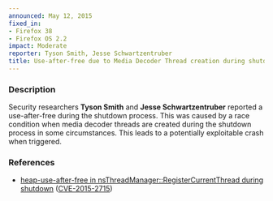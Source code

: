 ```yaml
---
announced: May 12, 2015
fixed_in:
- Firefox 38
- Firefox OS 2.2
impact: Moderate
reporter: Tyson Smith, Jesse Schwartzentruber
title: Use-after-free due to Media Decoder Thread creation during shutdown
---
```


<h3>Description</h3>

<p>Security researchers <strong>Tyson Smith</strong> and <strong>Jesse Schwartzentruber</strong> reported a use-after-free
during the shutdown process. This was caused by a race condition when media
decoder threads are created during the shutdown process in some circumstances.
This leads to a potentially exploitable crash when triggered.
</p>

<h3>References</h3>

<ul>
  <li><a href="https://bugzilla.mozilla.org/show_bug.cgi?id=988698">
       heap-use-after-free in nsThreadManager::RegisterCurrentThread during
shutdown</a>
(<a href="http://cve.mitre.org/cgi-bin/cvename.cgi?name=CVE-2015-2715"
class="ex-ref">CVE-2015-2715</a>)</li>
</ul>



